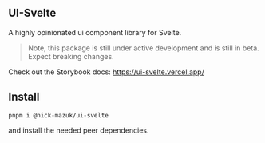 ## UI-Svelte

A highly opinionated ui component library for Svelte.

> Note, this package is still under active development and is still in beta. Expect breaking changes.

Check out the Storybook docs: <https://ui-svelte.vercel.app/>

## Install

```
pnpm i @nick-mazuk/ui-svelte
```

and install the needed peer dependencies.
